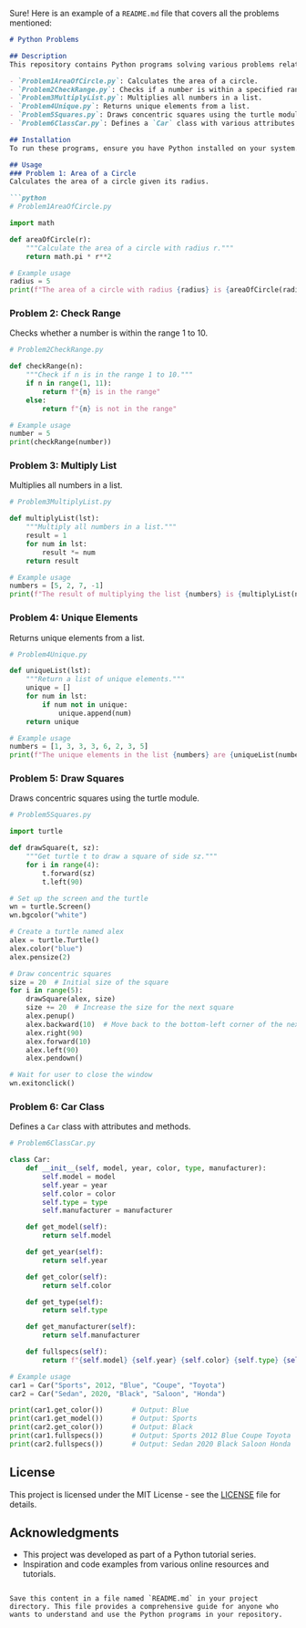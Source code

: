 Sure! Here is an example of a `README.md` file that covers all the problems mentioned:

```markdown
# Python Problems

## Description
This repository contains Python programs solving various problems related to basic computations, list manipulations, and object-oriented programming. Each problem is encapsulated in a separate Python file, as listed below:

- `Problem1AreaOfCircle.py`: Calculates the area of a circle.
- `Problem2CheckRange.py`: Checks if a number is within a specified range.
- `Problem3MultiplyList.py`: Multiplies all numbers in a list.
- `Problem4Unique.py`: Returns unique elements from a list.
- `Problem5Squares.py`: Draws concentric squares using the turtle module.
- `Problem6ClassCar.py`: Defines a `Car` class with various attributes and methods.

## Installation
To run these programs, ensure you have Python installed on your system. You can download Python from the official [Python website](https://www.python.org/).

## Usage
### Problem 1: Area of a Circle
Calculates the area of a circle given its radius.

```python
# Problem1AreaOfCircle.py

import math

def areaOfCircle(r):
    """Calculate the area of a circle with radius r."""
    return math.pi * r**2

# Example usage
radius = 5
print(f"The area of a circle with radius {radius} is {areaOfCircle(radius)}")
```

### Problem 2: Check Range
Checks whether a number is within the range 1 to 10.

```python
# Problem2CheckRange.py

def checkRange(n):
    """Check if n is in the range 1 to 10."""
    if n in range(1, 11):
        return f"{n} is in the range"
    else:
        return f"{n} is not in the range"

# Example usage
number = 5
print(checkRange(number))
```

### Problem 3: Multiply List
Multiplies all numbers in a list.

```python
# Problem3MultiplyList.py

def multiplyList(lst):
    """Multiply all numbers in a list."""
    result = 1
    for num in lst:
        result *= num
    return result

# Example usage
numbers = [5, 2, 7, -1]
print(f"The result of multiplying the list {numbers} is {multiplyList(numbers)}")
```

### Problem 4: Unique Elements
Returns unique elements from a list.

```python
# Problem4Unique.py

def uniqueList(lst):
    """Return a list of unique elements."""
    unique = []
    for num in lst:
        if num not in unique:
            unique.append(num)
    return unique

# Example usage
numbers = [1, 3, 3, 3, 6, 2, 3, 5]
print(f"The unique elements in the list {numbers} are {uniqueList(numbers)}")
```

### Problem 5: Draw Squares
Draws concentric squares using the turtle module.

```python
# Problem5Squares.py

import turtle

def drawSquare(t, sz):
    """Get turtle t to draw a square of side sz."""
    for i in range(4):
        t.forward(sz)
        t.left(90)

# Set up the screen and the turtle
wn = turtle.Screen()
wn.bgcolor("white")

# Create a turtle named alex
alex = turtle.Turtle()
alex.color("blue")
alex.pensize(2)

# Draw concentric squares
size = 20  # Initial size of the square
for i in range(5):
    drawSquare(alex, size)
    size += 20  # Increase the size for the next square
    alex.penup()
    alex.backward(10)  # Move back to the bottom-left corner of the next square
    alex.right(90)
    alex.forward(10)
    alex.left(90)
    alex.pendown()

# Wait for user to close the window
wn.exitonclick()
```

### Problem 6: Car Class
Defines a `Car` class with attributes and methods.

```python
# Problem6ClassCar.py

class Car:
    def __init__(self, model, year, color, type, manufacturer):
        self.model = model
        self.year = year
        self.color = color
        self.type = type
        self.manufacturer = manufacturer

    def get_model(self):
        return self.model

    def get_year(self):
        return self.year

    def get_color(self):
        return self.color

    def get_type(self):
        return self.type

    def get_manufacturer(self):
        return self.manufacturer

    def fullspecs(self):
        return f"{self.model} {self.year} {self.color} {self.type} {self.manufacturer}"

# Example usage
car1 = Car("Sports", 2012, "Blue", "Coupe", "Toyota")
car2 = Car("Sedan", 2020, "Black", "Saloon", "Honda")

print(car1.get_color())       # Output: Blue
print(car1.get_model())       # Output: Sports
print(car2.get_color())       # Output: Black
print(car1.fullspecs())       # Output: Sports 2012 Blue Coupe Toyota
print(car2.fullspecs())       # Output: Sedan 2020 Black Saloon Honda
```

## License
This project is licensed under the MIT License - see the [LICENSE](LICENSE) file for details.

## Acknowledgments
- This project was developed as part of a Python tutorial series.
- Inspiration and code examples from various online resources and tutorials.
```

Save this content in a file named `README.md` in your project directory. This file provides a comprehensive guide for anyone who wants to understand and use the Python programs in your repository.
